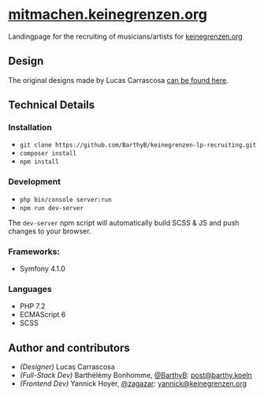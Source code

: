 # [mitmachen.keinegrenzen.org](https://mitmachen.keinegrenzen.org)

Landingpage for the recruiting of musicians/artists for [keinegrenzen.org](https://www.keinegrenzen.org)

## Design

The original designs made by Lucas Carrascosa [can be found here](https://files.barthy.koeln/s/7edgxdRji9i9FJs).

## Technical Details

### Installation

- `git clone https://github.com/BarthyB/keinegrenzen-lp-recruiting.git`
- `composer install`
- `npm install`

### Development

- `php bin/console server:run`
- `npm run dev-server`

The `dev-server` npm script will automatically build SCSS & JS and push changes to your browser.

### Frameworks:
- Symfony 4.1.0

### Languages
- PHP 7.2
- ECMAScript 6
- SCSS

## Author and contributors

- *(Designer)* Lucas Carrascosa
- *(Full-Stack Dev)* Barthélémy Bonhomme, [@BarthyB](https://github.com/BarthyB/): [post@barthy.koeln](mailto:post@barthy.koeln)
- *(Frontend Dev)* Yannick Hoyer, [@zagazar](https://github.com/zagazar/): [yannick@keinegrenzen.org](mailto:yannick@keinegrenzen.org)
